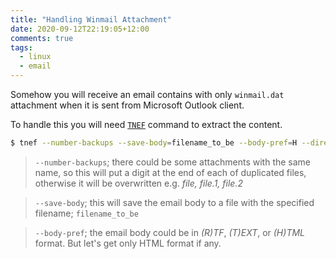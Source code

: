 ```yaml
---
title: "Handling Winmail Attachment"
date: 2020-09-12T22:19:05+12:00
comments: true
tags:
  - linux
  - email
---
```


Somehow you will receive an email contains with only `winmail.dat` attachment when it is sent from Microsoft Outlook client.

To handle this you will need [`TNEF`](https://linux.die.net/man/1/tnef) command to extract the content.

```bash
$ tnef --number-backups --save-body=filename_to_be --body-pref=H --directory=/path/to/output/folder /path/to/winmail/file 2>&1
```
> `--number-backups`; there could be some attachments with the same name, so this will put a digit at the end of each of duplicated files, otherwise it will be overwritten e.g. *file, file.1, file.2*

> `--save-body`; this will save the email body to a file with the specified filename; `filename_to_be`

> `--body-pref`; the email body could be in *(R)TF*, *(T)EXT*, or *(H)TML* format. But let's get only HTML format if any.